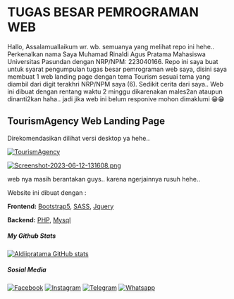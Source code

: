 
# TUGAS BESAR PEMROGRAMAN WEB

Hallo, Assalamuallaikum wr. wb. semuanya yang melihat repo ini hehe.. Perkenalkan nama Saya Muhamad Rinaldi Agus Pratama Mahasiswa Universitas Pasundan dengan NRP/NPM: 223040166. Repo ini saya buat untuk syarat pengumpulan tugas besar pemrograman web saya, disini saya membuat 1 web landing page dengan tema Tourism sesuai tema yang diambil dari digit terakhri NRP/NPM saya (6). Sedikit cerita dari saya.. Web ini dibuat dengan rentang waktu 2 minggu dikarenakan males2an ataupun dinanti2kan haha.. jadi jika web ini belum responive mohon dimaklumi 😁😁


## TourismAgency Web Landing Page

Direkomendasikan dilihat versi desktop ya hehe..

[![TourismAgency](https://img.shields.io/static/v1?label=Tourism&message=Agency)](https://aldxprtm.000webhostapp.com)

[![Screenshot-2023-06-12-131608.png](https://i.postimg.cc/tTBHFG64/Screenshot-2023-06-12-131608.png)](https://aldxprtm.000webhostapp.com)

web nya masih berantakan guys.. karena ngerjainnya rusuh hehe..

Website ini dibuat dengan :

**Frontend:** [Bootstrap5](https://getbootstrap.com), [SASS](https://sass-lang.com/), [Jquery](https://jquery.com/)

**Backend:** [PHP](https://www.php.net/), [Mysql](https://www.mysql.com/)

##### My Github Stats
[![Aldiipratama GitHub stats](https://github-readme-stats.vercel.app/api?username=aldiipratama&custom_title=Kartu+Tanda+Github&count_private=true&show_icons=true&theme=dracula&include_all_commits=true&title_color=FAD000&icon_color=884DFF&border_color=000000&locale=id&text_color=96C3EB)](https://github.com/aldiipratama/github-readme-stats)

##### Sosial Media
[![Facebook](https://img.shields.io/badge/+addfriend-brightgreen?style=for-the-badge&logo=Facebook&logoColor=white&label=Facebook&labelColor=blue)](https://facebook.com/aldii.prtm4)
[![Instagram](https://img.shields.io/badge/+follow-brown?style=for-the-badge&logo=Instagram&logoColor=white&label=Instagram&labelColor=9B6954)](https://instagram.com/aldxprtm_)
[![Telegram](https://img.shields.io/badge/+contactme-blue?style=for-the-badge&logo=Telegram&logoColor=white&label=telegram&labelColor=9CF)](https://t.me/aldiprtm4)
[![Whatsapp](https://img.shields.io/badge/+contactme-green?style=for-the-badge&logo=Whatsapp&logoColor=white&label=WhatsApp&labelColor=success)](https://wa.me/6285798257393)
